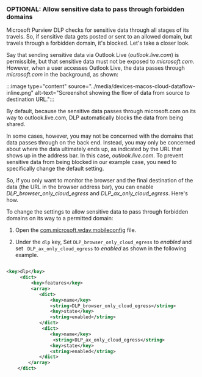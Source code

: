 ### OPTIONAL: Allow sensitive data to pass through forbidden domains

Microsoft Purview DLP checks for sensitive data through all stages of its travels. So, if sensitive data gets posted or sent to an allowed domain, but travels through a forbidden domain, it's blocked. Let's take a closer look.

Say that sending sensitive data via Outlook Live (*outlook.live.com*) is permissible, but that sensitive data must not be exposed to *microsoft.com*. However, when a user accesses Outlook Live, the data passes through *microsoft.com* in the background, as shown:

:::image type="content" source="../media/devices-macos-cloud-dataflow-inline.png" alt-text="Screenshot showing the flow of data from source to destination URL.":::

By default, because the sensitive data passes through microsoft.com on its way to outlook.live.com, DLP automatically blocks the data from being shared.

In some cases, however, you may not be concerned with the domains that data passes through on the back end. Instead, you may only be concerned about where the data ultimately ends up, as indicated by the URL that shows up in the address bar. In this case, *outlook.live.com*. To prevent sensitive data from being blocked in our example case, you need to specifically change the default setting.

So, if you only want to monitor the browser and the final destination of the data (the URL in the browser address bar), you can enable *DLP_browser_only_cloud_egress* and *DLP_ax_only_cloud_egress*. Here's how.

To change the settings to allow sensitive data to pass through forbidden domains on its way to a permitted domain:

1. Open the [com.microsoft.wdav.mobileconfig](https://github.com/microsoft/mdatp-xplat/blob/master/macos/settings/data_loss_prevention/cloud_egress/com.microsoft.wdav.mobileconfig) file.

2. Under the `dlp` key, Set `DLP_browser_only_cloud_egress` to *enabled* and set ` DLP_ax_only_cloud_egress` to *enabled* as shown in the following example.


```xml

<key>dlp</key>
     <dict>
         <key>features</key>
         <array>
            <dict>
                <key>name</key>
                <string>DLP_browser_only_cloud_egress</string>
                <key>state</key>
                <string>enabled</string>
            </dict>
             <dict>
                <key>name</key>
                 <string>DLP_ax_only_cloud_egress</string>
                <key>state</key>
                <string>enabled</string>
            </dict>
        </array>
    </dict>
```